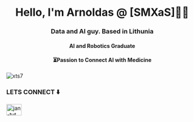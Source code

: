 <h1 align="center">Hello, I'm Arnoldas @ [SMXaS]👨‍💻</h1>
<h3 align="center">Data and AI guy. Based in Lithunia</h3>
<h4 align="center">AI and Robotics Graduate</h4>
<h4 align="center">⏳Passion to Connect AI with Medicine</h4>

<p align="left"> <img src="https://komarev.com/ghpvc/?username=xts7&label=Profile%20views&color=0e75b6&style=flat" alt="xts7" /> </p>

<h3 align="left">LETS CONNECT ⬇️</h3>
<p align="left">
<a href="https://linkedin.com/in/arnoldas-jurkus" target="blank"><img align="center" src="https://raw.githubusercontent.com/rahuldkjain/github-profile-readme-generator/master/src/images/icons/Social/linked-in-alt.svg" alt="jan-tut" height="30" width="40" /></a>
</p>

<!-- <p>&nbsp;<img align="center" src="https://github-readme-stats.vercel.app/api?username=xts7&show_icons=true&locale=en" alt="xts7" /></p> -->
